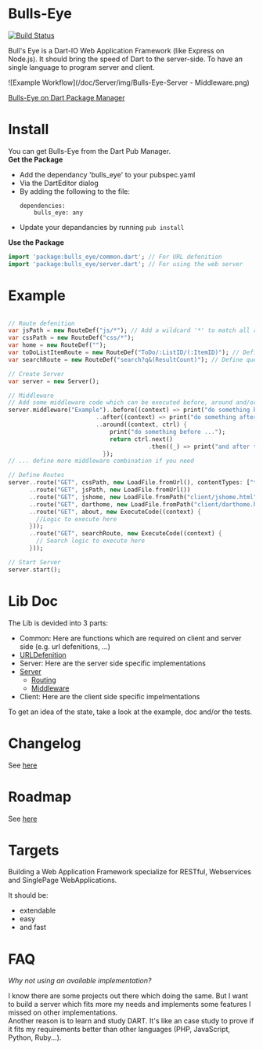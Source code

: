 Bulls-Eye
=========

[![Build Status](https://drone.io/github.com/SoftHai/Bulls-Eye/status.png)](https://drone.io/github.com/SoftHai/Bulls-Eye/latest)

Bull's Eye is a Dart-IO Web Application Framework (like Express on Node.js). 
It should bring the speed of Dart to the server-side. To have an single language to program server and client.

![Example Workflow](/doc/Server/img/Bulls-Eye-Server - Middleware.png)

[Bulls-Eye on Dart Package Manager](http://pub.dartlang.org/packages/bulls_eye)

Install
=========

You can get Bulls-Eye from the Dart Pub Manager.<br/>
**Get the Package**
* Add the dependancy 'bulls_eye' to your pubspec.yaml
 * Via the DartEditor dialog
 * By adding the following to the file:
   ```
   dependencies:
       bulls_eye: any
   ```
* Update your depandancies by running `pub install`

**Use the Package**
```dart
import 'package:bulls_eye/common.dart'; // For URL defenition
import 'package:bulls_eye/server.dart'; // For using the web server
```

Example
=========
```dart

// Route defenition
var jsPath = new RouteDef("js/*"); // Add a wildcard '*' to match all routes they start with the defined route
var cssPath = new RouteDef("css/*");
var home = new RouteDef("");
var toDoListItemRoute = new RouteDef("ToDo/:ListID/(:ItemID)"); // Define route variables 'ListID' and optional route variables 'ItemID'
var searchRoute = new RouteDef("search?q&(ResultCount)"); // Define query variables 'q' and optional query variables 'ResultCount'

// Create Server
var server = new Server();

// Middleware
// Add some middleware code which can be executed before, around and/or after the route logic.
server.middleware("Example")..before((context) => print("do something before the route logic (e.g. validation, auth, ...)"))
                         ..after((context) => print("do something after the route logic"))
                         ..around((context, ctrl) {
                             print("do something before ...");
                             return ctrl.next()
                                        .then((_) => print("and after the route logic (e.g. logging, performance tests, ...)"));
                           });
// ... define more middleware combination if you need

// Define Routes
server..route("GET", cssPath, new LoadFile.fromUrl(), contentTypes: ["text/css"]) // Only CSS allowed
      ..route("GET", jsPath, new LoadFile.fromUrl())
      ..route("GET", jshome, new LoadFile.fromPath("client/jshome.html"))
      ..route("GET", darthome, new LoadFile.fromPath("client/darthome.html"), middleware: "Example") // Use the middleware defenition where you need
      ..route("GET", about, new ExecuteCode((context) {
      	//Logic to execute here
      }));
      ..route("GET", searchRoute, new ExecuteCode((context) {
      	// Search logic to execute here
      }));

// Start Server
server.start();
```

Lib Doc
=========
The Lib is devided into 3 parts:
* Common: Here are functions which are required on client and server side (e.g. url defenitions, ...)
 * [URLDefenition](/doc/URLDefenition.md)
* Server: Here are the server side specific implementations
 * [Server](/doc/Server/Server.md)
    * [Routing](/doc/Server/Server.md#route)
    * [Middleware](/doc/Server/Server.md#middleware)
* Client: Here are the client side specific impelmentations

To get an idea of the state, take a look at the example, doc and/or the tests.

Changelog
=========
See [here](/CHANGELOG.md)

Roadmap
=========
See [here](/doc/Roadmap.md)

Targets
=========
Building a Web Application Framework specialize for RESTful, Webservices and SinglePage WebApplications. 

It should be:
* extendable
* easy
* and fast

FAQ
=========
*Why not using an available implementation?*

I know there are some projects out there which doing the same. But I want to build a server which fits more my needs and implements some features I missed on other implementations. <br/>
Another reason is to learn and study DART. It's like an case study to prove if it fits my requirements better than other languages (PHP, JavaScript, Python, Ruby...).
